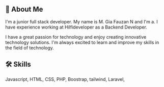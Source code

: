 
## 🚀 About Me
I'm a junior full stack developer. 
My name is M. Gia Fauzan N and I'm a. I have experience working at Hilfideveloper as a Backend Developer.

I have a great passion for technology and enjoy creating innovative technology solutions. I'm always excited to learn and improve my skills in the field of technology.


## 🛠 Skills
Javascript, HTML, CSS, PHP, Boostrap, tailwind, Laravel,

